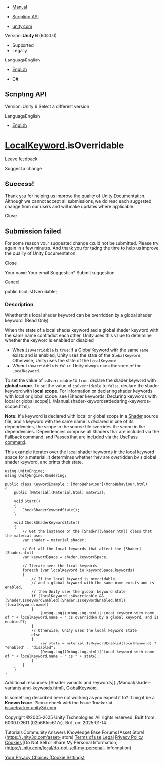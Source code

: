 [ ]()

  * [Manual](../Manual/index.html)
  * [Scripting API](../ScriptReference/index.html)

  * [unity.com](https://unity.com/)

Version: **Unity 6** (6000.0)

  * Supported
  * Legacy

LanguageEnglish

  * [English]()

  * C#

[ ](https://docs.unity3d.com)

## Scripting API

Version: Unity 6 Select a different version

LanguageEnglish

  * [English]()

#  [LocalKeyword](Rendering.LocalKeyword.html).isOverridable

Leave feedback

Suggest a change

## Success!

Thank you for helping us improve the quality of Unity Documentation. Although
we cannot accept all submissions, we do read each suggested change from our
users and will make updates where applicable.

Close

## Submission failed

For some reason your suggested change could not be submitted. Please <a>try
again</a> in a few minutes. And thank you for taking the time to help us
improve the quality of Unity Documentation.

Close

Your name Your email Suggestion* Submit suggestion

Cancel

[ ]()

public bool isOverridable;

### Description

Whether this local shader keyword can be overridden by a global shader
keyword. (Read Only).

When the state of a local shader keyword and a global shader keyword with the
same name contradict each other, Unity uses this value to determine whether
the keyword is enabled or disabled.

  * When `isOverridable` is `true`: If a [GlobalKeyword](Rendering.GlobalKeyword.html) with the same `name` exists and is enabled, Unity uses the state of the `GlobalKeyword`. Otherwise, Unity uses the state of the `LocalKeyword`.
  * When `isOverridable` is `false`: Unity always uses the state of the `LocalKeyword`.

To set the value of `isOverridable` to `true`, declare the shader keyword with
**global scope**. To set the value of `isOverridable` to `false`, declare the
shader keyword with **local scope**. For information on declaring shader
keywords with local or global scope, see [Shader keywords: Declaring keywords
with local or global scope](../Manual/shader-keywords#declaring-keywords-
scope.html).  
  
**Note:** If a keyword is declared with local or global scope in a
[Shader](Shader.html) source file, and a keyword with the same name is
declared in one of its dependencies, the scope in the source file overrides
the scope in the dependencies. Dependencies comprise all Shaders that are
included via the [Fallback command](../Manual/SL-Fallback.html), and Passes
that are included via the [UsePass command](../Manual/SL-UsePass.html).  
  
This example iterates over the local shader keywords in the local keyword
space for a material. It determines whether they are overridden by a global
shader keyword, and prints their state.

    
    
    using UnityEngine;
    using UnityEngine.Rendering;  
      
    public class KeywordExample : [MonoBehaviour](MonoBehaviour.html)
    {
        public [Material](Material.html) material;  
      
        void Start()
        {
            CheckShaderKeywordState();
        }  
      
        void CheckShaderKeywordState()
        {
            // Get the instance of the [Shader](Shader.html) class that the material uses
            var shader = material.shader;  
      
            // Get all the local keywords that affect the [Shader](Shader.html)
            var keywordSpace = shader.keywordSpace;  
      
            // Iterate over the local keywords
            foreach (var localKeyword in keywordSpace.keywords)
            {
                // If the local keyword is overridable,
                // and a global keyword with the same name exists and is enabled,
                // then Unity uses the global keyword state
                if (localKeyword.isOverridable && [Shader.IsKeywordEnabled](Shader.IsKeywordEnabled.html)(localKeyword.name))
                {
                    [Debug.Log](Debug.Log.html)("Local keyword with name of " + localKeyword.name + " is overridden by a global keyword, and is enabled");
                }
                // Otherwise, Unity uses the local keyword state
                else
                {
                    var state = material.IsKeywordEnabled(localKeyword) ? "enabled" : "disabled";
                    [Debug.Log](Debug.Log.html)("Local keyword with name of " + localKeyword.name + " is " + state);
                }
            }
        }
    }
    

Additional resources: [Shader variants and keywords](../Manual/shader-
variants-and-keywords.html), [GlobalKeyword](Rendering.GlobalKeyword.html).

Is something described here not working as you expect it to? It might be a
**Known Issue**. Please check with the Issue Tracker at
[issuetracker.unity3d.com](https://issuetracker.unity3d.com).

Copyright ©2005-2025 Unity Technologies. All rights reserved. Built from:
6000.0.36f1 (02b661dc617c). Built on: 2025-01-14.

[Tutorials](https://unity3d.com/learn) [Community
Answers](https://answers.unity3d.com) [Knowledge
Base](https://support.unity3d.com/hc/en-us)
[Forums](https://forum.unity3d.com) [Asset Store](https://unity3d.com/asset-
store) [Terms of use](https://docs.unity3d.com/Manual/TermsOfUse.html)
[Legal](https://unity.com/legal) [Privacy
Policy](https://unity.com/legal/privacy-policy)
[Cookies](https://unity.com/legal/cookie-policy) [Do Not Sell or Share My
Personal Information](https://unity.com/legal/do-not-sell-my-personal-
information)

[Your Privacy Choices (Cookie Settings)](javascript:void\(0\);)

